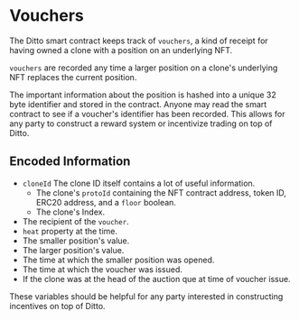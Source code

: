 # Vouchers

The Ditto smart contract keeps track of `vouchers`, a kind of receipt for having owned a clone with a position on an underlying NFT.

`vouchers` are recorded any time a larger position on a clone's underlying NFT replaces the current position.

The important information about the position is hashed into a unique 32 byte identifier and stored in the contract. Anyone may read the smart contract to see if a voucher's identifier has been recorded. This allows for any party to construct a reward system or incentivize trading on top of Ditto.

## Encoded Information

- `cloneId` The clone ID itself contains a lot of useful information.
  - The clone's `protoId` containing the NFT contract address, token ID, ERC20 address, and a `floor` boolean.
  - The clone's Index.
- The recipient of the `voucher`.
- `heat` property at the time.
- The smaller position's value.
- The larger position's value.
- The time at which the smaller position was opened.
- The time at which the voucher was issued.
- If the clone was at the head of the auction que at time of voucher issue.

These variables should be helpful for any party interested in constructing incentives on top of Ditto.
